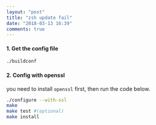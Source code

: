 ```yaml
---
layout: "post"
title: "zsh update fail"
date: "2018-03-13 16:39"
comments: true
---
```



#### 1. Get the config file
```bash
./buildconf
```

#### 2. Config with openssl
you need to install `openssl` first, then run the code below.
```bash
./configure --with-ssl
make
make test #(optional)
make install
```
